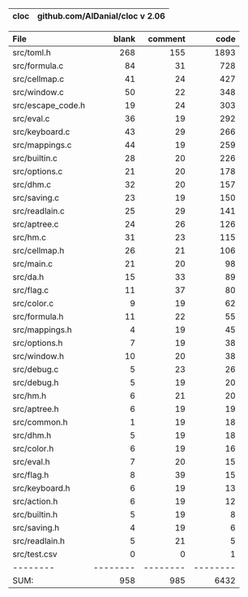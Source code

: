 cloc|github.com/AlDanial/cloc v 2.06
--- | ---

File|blank|comment|code
:-------|-------:|-------:|-------:
src/toml.h|268|155|1893
src/formula.c|84|31|728
src/cellmap.c|41|24|427
src/window.c|50|22|348
src/escape_code.h|19|24|303
src/eval.c|36|19|292
src/keyboard.c|43|29|266
src/mappings.c|44|19|259
src/builtin.c|28|20|226
src/options.c|21|20|178
src/dhm.c|32|20|157
src/saving.c|23|19|150
src/readlain.c|25|29|141
src/aptree.c|24|26|126
src/hm.c|31|23|115
src/cellmap.h|26|21|106
src/main.c|21|20|98
src/da.h|15|33|89
src/flag.c|11|37|80
src/color.c|9|19|62
src/formula.h|11|22|55
src/mappings.h|4|19|45
src/options.h|7|19|38
src/window.h|10|20|38
src/debug.c|5|23|26
src/debug.h|5|19|20
src/hm.h|6|21|20
src/aptree.h|6|19|19
src/common.h|1|19|18
src/dhm.h|5|19|18
src/color.h|6|19|16
src/eval.h|7|20|15
src/flag.h|8|39|15
src/keyboard.h|6|19|13
src/action.h|6|19|12
src/builtin.h|5|19|8
src/saving.h|4|19|6
src/readlain.h|5|21|5
src/test.csv|0|0|1
--------|--------|--------|--------
SUM:|958|985|6432

